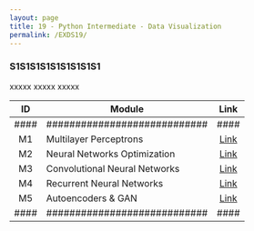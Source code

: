 ```yaml
---
layout: page
title: 19 - Python Intermediate - Data Visualization
permalink: /EXDS19/
---
```


<h3>S1S1S1S1S1S1S1S1S1</h3>

xxxxx xxxxx xxxxx

| ID | Module                     |Link|
|:--:|----------------------------|:--:|
|####|############################|####|
| M1 | Multilayer Perceptrons       |[Link](/03-MSDS-Courses/EXDS15/M1/)|
| M2 | Neural Networks Optimization |[Link](/03-MSDS-Courses/EXDS15/M2/)|
| M3 | Convolutional Neural Networks|[Link](/03-MSDS-Courses/EXDS15/M3/)|
| M4 | Recurrent Neural Networks    |[Link](/03-MSDS-Courses/EXDS15/M4/)|
| M5 | Autoencoders & GAN           |[Link](/03-MSDS-Courses/EXDS15/M5/)|
|####|############################|####|
